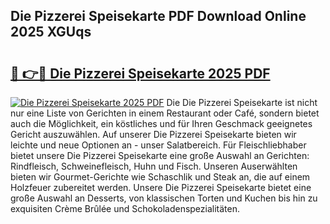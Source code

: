 ## Die Pizzerei Speisekarte PDF Download Online 2025 XGUqs

# <h2><a href="http://gcbbwr.nevu.top/?p=Die+Pizzerei+Speisekarte">🔗 👉🔴 Die Pizzerei Speisekarte 2025 PDF</a></h2>

[![Die Pizzerei Speisekarte 2025 PDF](https://i.imgur.com/dBaPXMq.png)](http://gcbbwr.nevu.top/?p=Die+Pizzerei+Speisekarte)
Die Die Pizzerei Speisekarte ist nicht nur eine Liste von Gerichten in einem Restaurant oder Café, sondern bietet auch die Möglichkeit, ein köstliches und für Ihren Geschmack geeignetes Gericht auszuwählen. Auf unserer Die Pizzerei Speisekarte bieten wir leichte und neue Optionen an - unser Salatbereich. Für Fleischliebhaber bietet unsere Die Pizzerei Speisekarte eine große Auswahl an Gerichten: Rindfleisch, Schweinefleisch, Huhn und Fisch. Unseren Auserwählten bieten wir Gourmet-Gerichte wie Schaschlik und Steak an, die auf einem Holzfeuer zubereitet werden. Unsere Die Pizzerei Speisekarte bietet eine große Auswahl an Desserts, von klassischen Torten und Kuchen bis hin zu exquisiten Crème Brûlée und Schokoladenspezialitäten.

